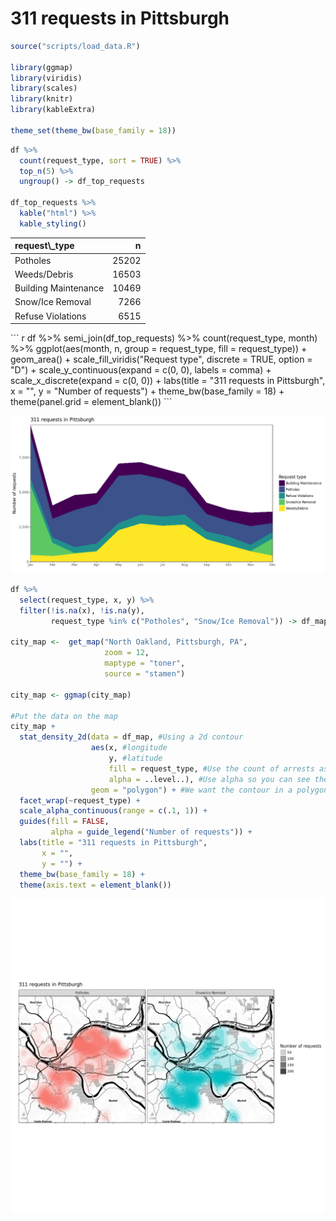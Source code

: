 
311 requests in Pittsburgh
==========================

``` r
source("scripts/load_data.R")

library(ggmap)
library(viridis)
library(scales)
library(knitr)
library(kableExtra)

theme_set(theme_bw(base_family = 18))
```

``` r
df %>% 
  count(request_type, sort = TRUE) %>% 
  top_n(5) %>% 
  ungroup() -> df_top_requests

df_top_requests %>% 
  kable("html") %>% 
  kable_styling()
```

<table class="table" style="margin-left: auto; margin-right: auto;">
<thead>
<tr>
<th style="text-align:left;">
request\_type
</th>
<th style="text-align:right;">
n
</th>
</tr>
</thead>
<tbody>
<tr>
<td style="text-align:left;">
Potholes
</td>
<td style="text-align:right;">
25202
</td>
</tr>
<tr>
<td style="text-align:left;">
Weeds/Debris
</td>
<td style="text-align:right;">
16503
</td>
</tr>
<tr>
<td style="text-align:left;">
Building Maintenance
</td>
<td style="text-align:right;">
10469
</td>
</tr>
<tr>
<td style="text-align:left;">
Snow/Ice Removal
</td>
<td style="text-align:right;">
7266
</td>
</tr>
<tr>
<td style="text-align:left;">
Refuse Violations
</td>
<td style="text-align:right;">
6515
</td>
</tr>
</tbody>
</table>
``` r
df %>% 
  semi_join(df_top_requests) %>% 
  count(request_type, month) %>% 
  ggplot(aes(month, n, group = request_type, fill = request_type)) +
  geom_area() +
  scale_fill_viridis("Request type", discrete = TRUE, option = "D") +
  scale_y_continuous(expand = c(0, 0),
                     labels = comma) +
  scale_x_discrete(expand = c(0, 0)) +
  labs(title = "311 requests in Pittsburgh",
       x = "",
       y = "Number of requests") +
  theme_bw(base_family = 18) +
  theme(panel.grid = element_blank())
```

![](README_files/figure-markdown_github/unnamed-chunk-3-1.png)

``` r
df %>% 
  select(request_type, x, y) %>% 
  filter(!is.na(x), !is.na(y),
         request_type %in% c("Potholes", "Snow/Ice Removal")) -> df_map

city_map <-  get_map("North Oakland, Pittsburgh, PA", 
                     zoom = 12,
                     maptype = "toner", 
                     source = "stamen")

city_map <- ggmap(city_map)

#Put the data on the map
city_map +
  stat_density_2d(data = df_map, #Using a 2d contour
                  aes(x, #longitude
                      y, #latitude
                      fill = request_type, #Use the count of arrests as the fill
                      alpha = ..level..), #Use alpha so you can see the map under the data
                  geom = "polygon") + #We want the contour in a polygon
  facet_wrap(~request_type) +
  scale_alpha_continuous(range = c(.1, 1)) +
  guides(fill = FALSE,
         alpha = guide_legend("Number of requests")) +
  labs(title = "311 requests in Pittsburgh",
       x = "",
       y = "") +
  theme_bw(base_family = 18) +
  theme(axis.text = element_blank())
```

![](README_files/figure-markdown_github/unnamed-chunk-4-1.png)
